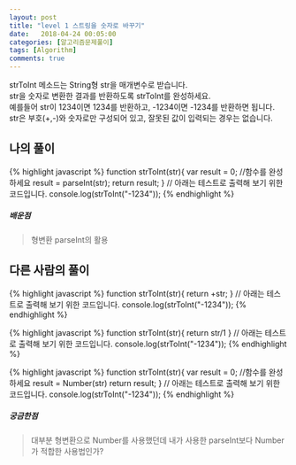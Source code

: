 ```yaml
---
layout: post
title: "level 1 스트링을 숫자로 바꾸기"
date:   2018-04-24 00:05:00
categories: [알고리즘문제풀이]
tags: [Algorithm]
comments: true
---
```

strToInt 메소드는 String형 str을 매개변수로 받습니다.  
str을 숫자로 변환한 결과를 반환하도록 strToInt를 완성하세요.  
예를들어 str이 1234이면 1234를 반환하고, -1234이면 -1234를 반환하면 됩니다.  
str은 부호(+,-)와 숫자로만 구성되어 있고, 잘못된 값이 입력되는 경우는 없습니다.  
<!--more-->  
## 나의 풀이  
  
{% highlight javascript %}
function strToInt(str){
  var result = 0;
  //함수를 완성하세요
    result = parseInt(str);
  return result;
}
// 아래는 테스트로 출력해 보기 위한 코드입니다.
console.log(strToInt("-1234"));
{% endhighlight %}
  
##### 배운점  
> 형변환 parseInt의 활용  
  
## 다른 사람의 풀이  
  
{% highlight javascript %}
function strToInt(str){
  return +str;
}
// 아래는 테스트로 출력해 보기 위한 코드입니다.
console.log(strToInt("-1234"));
{% endhighlight %}
  
{% highlight javascript %}
function strToInt(str){
  return str/1
  }
// 아래는 테스트로 출력해 보기 위한 코드입니다.
console.log(strToInt("-1234"));
{% endhighlight %}
  
{% highlight javascript %}
function strToInt(str){
  var result = 0;
  //함수를 완성하세요
    result = Number(str)
  return result;
}
// 아래는 테스트로 출력해 보기 위한 코드입니다.
console.log(strToInt("-1234"));
{% endhighlight %}
  
##### 궁금한점  
> 대부분 형변환으로 Number를 사용했던데 내가 사용한 parseInt보다 Number가 적합한 사용법인가?  